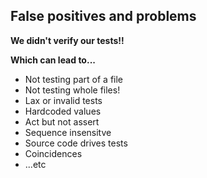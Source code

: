 ## False positives and problems

**We didn't verify our tests‼**

**Which can lead to...**

<v-clicks>

- Not testing part of a file
- Not testing whole files!
- Lax or invalid tests
- Hardcoded values
- Act but not assert
- Sequence insensitve
- Source code drives tests
- Coincidences
- ...etc

</v-clicks>

<!--
- File => e.g. order of components in design, nesting structure
- Skip => e.g. connected component, route config, provider, error handling
- Lax => e.g. wrong selector, not testing a11y of a modal, not testing a11y of error page
- Hardcoded => e.g. only ever testing a function with certain value
- Act => e.g. tests not waiting for async code
- Sequence => e.g. some spy called with 'a' -> 'b' -> 'a'
- Source code => importing constants into tests
- Coincidince => e.g. default values are same as test assertions
 -->
